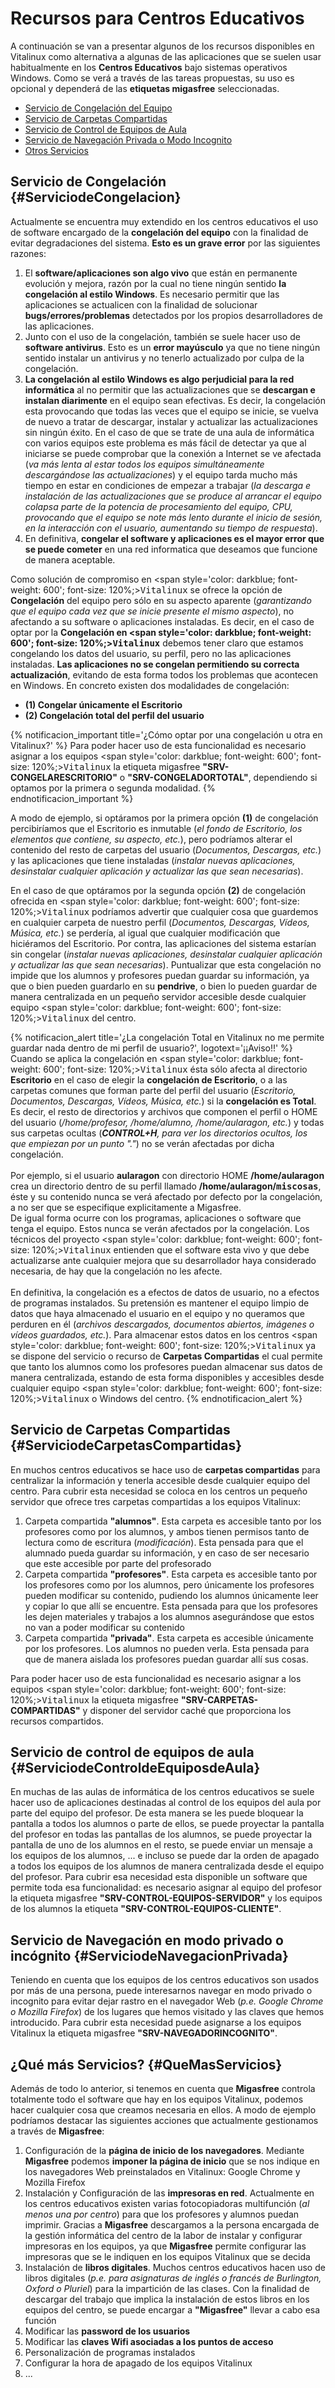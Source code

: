 # Recursos para Centros Educativos

A continuación se van a presentar algunos de los recursos disponibles en Vitalinux como alternativa a algunas de las aplicaciones que se suelen usar habitualmente en los **Centros Educativos** bajo sistemas operativos Windows. Como se verá a través de las tareas propuestas, su uso es opcional y dependerá de las **etiquetas migasfree** seleccionadas.

* [Servicio de Congelación del Equipo](../Parte_6-Aplicaciones_utiles_y_alternativas/Parte_6-Recursos_centros_educativos.md#ServiciodeCongelacion)
* [Servicio de Carpetas Compartidas](../Parte_6-Aplicaciones_utiles_y_alternativas/Parte_6-Recursos_centros_educativos.md#ServiciodeCarpetasCompartidas)
* [Servicio de Control de Equipos de Aula](../Parte_6-Aplicaciones_utiles_y_alternativas/Parte_6-Recursos_centros_educativos.md#ServiciodeControldeEquiposdeAula)
* [Servicio de Navegación Privada o Modo Incognito](../Parte_6-Aplicaciones_utiles_y_alternativas/Parte_6-Recursos_centros_educativos.md#ServiciodeNavegacionPrivada)
* [Otros Servicios](../Parte_6-Aplicaciones_utiles_y_alternativas/Parte_6-Recursos_centros_educativos.md#QueMasServicios)

##  **Servicio de Congelación** {#ServiciodeCongelacion}

Actualmente se encuentra muy extendido en los centros educativos el uso de software encargado de la **congelación del equipo** con la finalidad de evitar degradaciones del sistema.  **Esto es un grave error** por las siguientes razones:

1.  El **software/aplicaciones son algo vivo** que están en permanente evolución y mejora, razón por la cual no tiene ningún sentido **la congelación al estilo Windows**.  Es necesario permitir que las aplicaciones se actualicen con la finalidad de solucionar <b>bugs/errores/problemas</b> detectados por los propios desarrolladores de las aplicaciones.
1.  Junto con el uso de la congelación, también se suele hacer uso de **software antivirus**. Esto es un **error mayúsculo** ya que no tiene ningún sentido instalar un antivirus y no tenerlo actualizado por culpa de la congelación.
1.  **La congelación al estilo Windows es algo perjudicial para la red informática** al no permitir que las actualizaciones que se <b>descargan e instalan diarimente</b> en el equipo sean efectivas.  Es decir, la congelación esta provocando que todas las veces que el equipo se inicie, se vuelva de nuevo a tratar de descargar, instalar y actualizar las actualizaciones sin ningún éxito.  En el caso de que se trate de una aula de informática con varios equipos este problema es más fácil de detectar ya que al iniciarse se puede comprobar que la conexión a Internet se ve afectada (*va más lenta al estar todos los equipos simultáneamente descargándose las actualizaciones*) y el equipo tarda mucho más tiempo en estar en condiciones de empezar a trabajar (*la descarga e instalación de las actualizaciones que se produce al arrancar el equipo colapsa parte de la potencia de procesamiento del equipo, CPU, provocando que el equipo se note más lento durante el inicio de sesión, en la interacción con el usuario, aumentando su tiempo de respuesta*).
1.  En definitiva, <b>congelar el software y aplicaciones es el mayor error que se puede cometer</b> en una red informatica que deseamos que funcione de manera aceptable.


Como solución de compromiso en <span style='color: darkblue; font-weight: 600'; font-size: 120%;><tt>Vitalinux</tt></span> se ofrece la opción de **Congelación** del equipo pero sólo en su aspecto aparente (<i>garantizando que el equipo cada vez que se inicie presente el mismo aspecto</i>), no afectando a su software o aplicaciones instaladas.  Es decir, en el caso de optar por la **Congelación en <span style='color: darkblue; font-weight: 600'; font-size: 120%;><tt>Vitalinux</tt></span>** debemos tener claro que estamos congelando los datos del usuario, su perfíl, pero no las aplicaciones instaladas.  **Las aplicaciones no se congelan permitiendo su correcta actualización**, evitando de esta forma todos los problemas que acontecen en Windows.  En concreto existen dos modalidades de congelación:

- **(1) Congelar únicamente el Escritorio**
- **(2) Congelación total del perfil del usuario**

{% notificacion_important title='¿Cómo optar por una congelación u otra en Vitalinux?' %}
Para poder hacer uso de esta funcionalidad es necesario asignar a los equipos <span style='color: darkblue; font-weight: 600'; font-size: 120%;><tt>Vitalinux</tt></span> la etiqueta migasfree <b>"SRV-CONGELARESCRITORIO"</b> o <b>"SRV-CONGELADORTOTAL"</b>, dependiendo si optamos por la primera o segunda modalidad.
{% endnotificacion_important %}

A modo de ejemplo, si optáramos por la primera opción **(1)** de congelación percibiríamos que el Escritorio es inmutable (*el fondo de Escritorio, los elementos que contiene, su aspecto, etc.*), pero podríamos alterar el contenido del resto de carpetas del usuario (*Documentos, Descargas, etc.*) y las aplicaciones que tiene instaladas (*instalar nuevas aplicaciones, desinstalar cualquier aplicación y actualizar las que sean necesarias*).

En el caso de que optáramos por la segunda opción **(2)** de congelación ofrecida en <span style='color: darkblue; font-weight: 600'; font-size: 120%;><tt>Vitalinux</tt></span> podríamos advertir que cualquier cosa que guardemos en cualquier carpeta de nuestro perfil (*Documentos, Descargas, Vídeos, Música, etc.*) se perdería, al igual que cualquier modificación que hiciéramos del Escritorio.  Por contra, las aplicaciones del sistema estarían sin congelar (*instalar nuevas aplicaciones, desinstalar cualquier aplicación y actualizar las que sean necesarias*).  Puntualizar que esta congelación no impide que los alumnos y profesores puedan guardar su información, ya que o bien pueden guardarlo en su **pendrive**, o bien lo pueden guardar de manera centralizada en un pequeño servidor accesible desde cualquier equipo <span style='color: darkblue; font-weight: 600'; font-size: 120%;><tt>Vitalinux</tt></span> del centro.

{% notificacion_alert title='¿La congelación Total en Vitalinux no me permite guardar nada dentro de mi perfil de usuario?', logotext='¡¡Aviso!!' %}
Cuando se aplica la congelación en <span style='color: darkblue; font-weight: 600'; font-size: 120%;><tt>Vitalinux</tt></span> ésta sólo afecta al directorio <b>Escritorio</b> en el caso de elegir la <b>congelación de Escritorio</b>, o a las carpetas comunes que forman parte del perfil del usuario (<i>Escritorio, Documentos, Descargas, Vídeos, Música, etc.</i>) si la <b>congelación es Total</b>.  Es decir, el resto de directorios y archivos que componen el perfil o HOME del usuario (<i>/home/profesor, /home/alumno, /home/aularagon, etc.</i>) y todas sus carpetas ocultas (<i><b>CONTROL+H</b>, para ver los directorios ocultos, los que empiezan por un punto "."</i>) no se verán afectadas por dicha congelación.
<br><br>
Por ejemplo, si el usuario <b>aularagon</b> con directorio HOME <b>/home/aularagon</b> crea un directorio dentro de su perfil llamado <b>/home/aularagon/<tt>miscosas</tt></b>, éste y su contenido nunca se verá afectado por defecto por la congelación, a no ser que se especifique explicitamente a Migasfree.
<br>
De igual forma ocurre con los programas, aplicaciones o software que tenga el equipo.  Estos nunca se verán afectados por la congelación.  Los técnicos del proyecto <span style='color: darkblue; font-weight: 600'; font-size: 120%;><tt>Vitalinux</tt></span> entienden que el software esta vivo y que debe actualizarse ante cualquier mejora que su desarrollador haya considerado necesaria, de hay que la congelación no les afecte.
<br><br>
En definitiva, la congelación es a efectos de datos de usuario, no a efectos de programas instalados.  Su pretensión es mantener el equipo limpio de datos que haya almacenado el usuario en el equipo y no queramos que perduren en él (<i>archivos descargados, documentos abiertos, imágenes o vídeos guardados, etc.</i>).  Para almacenar estos datos en los centros <span style='color: darkblue; font-weight: 600'; font-size: 120%;><tt>Vitalinux</tt></span> ya se dispone del servicio o recurso de <b>Carpetas Compartidas</b> el cual permite que tanto los alumnos como los profesores puedan almacenar sus datos de manera centralizada, estando de esta forma disponibles y accesibles desde cualquier equipo <span style='color: darkblue; font-weight: 600'; font-size: 120%;><tt>Vitalinux</tt></span> o Windows del centro.
{% endnotificacion_alert %}

## **Servicio de Carpetas Compartidas** {#ServiciodeCarpetasCompartidas}

En muchos centros educativos se hace uso de **carpetas compartidas** para centralizar la información y tenerla accesible desde cualquier equipo del centro.  Para cubrir esta necesidad se coloca en los centros un pequeño servidor que ofrece tres carpetas compartidas a los equipos Vitalinux:
1.  Carpeta compartida **"alumnos"**.  Esta carpeta es accesible tanto por los profesores como por los alumnos, y ambos tienen permisos tanto de lectura como de escritura (*modificación*).  Esta pensada para que el alumnado pueda guardar su información, y en caso de ser necesario que este accesible por parte del profesorado
1.  Carpeta compartida **"profesores"**.  Esta carpeta es accesible tanto por los profesores como por los alumnos, pero únicamente los profesores pueden modificar su contenido, pudiendo los alumnos únicamente leer y copiar lo que allí se encuentre.  Esta pensada para que los profesores les dejen materiales y trabajos a los alumnos asegurándose que estos no van a poder modificar su contenido
1.  Carpeta compartida **"privada"**.  Esta carpeta es accesible únicamente por los profesores.  Los alumnos no pueden verla.  Esta pensada para que de manera aislada los profesores puedan guardar allí sus cosas.

Para poder hacer uso de esta funcionalidad es necesario asignar a los equipos <span style='color: darkblue; font-weight: 600'; font-size: 120%;><tt>Vitalinux</tt></span> la etiqueta migasfree <b>"SRV-CARPETAS-COMPARTIDAS"</b> y disponer del servidor caché que proporciona los recursos compartidos.

## **Servicio de control de equipos de aula** {#ServiciodeControldeEquiposdeAula}

En muchas de las aulas de informática de los centros educativos se suele hacer uso de aplicaciones destinadas al control de los equipos del aula por parte del equipo del profesor.  De esta manera se les puede bloquear la pantalla a todos los alumnos o parte de ellos, se puede proyectar la pantalla del profesor en todas las pantallas de los alumnos, se puede proyectar la pantalla de uno de los alumnos en el resto, se puede enviar un mensaje a los equipos de los alumnos, ... e incluso se puede dar la orden de apagado a todos los equipos de los alumnos de manera centralizada desde el equipo del profesor.  Para cubrir esa necesidad esta disponible un software que permite toda esa funcionalidad: es necesario asignar al equipo del profesor la etiqueta migasfree **"SRV-CONTROL-EQUIPOS-SERVIDOR"** y los equipos de los alumnos la etiqueta **"SRV-CONTROL-EQUIPOS-CLIENTE"**.

## **Servicio de Navegación en modo privado o incógnito** {#ServiciodeNavegacionPrivada}

Teniendo en cuenta que los equipos de los centros educativos son usados por más de una persona, puede interesarnos navegar en modo privado o incognito para evitar dejar rastro en el navegador Web (*p.e. Google Chrome o Mozilla Firefox*) de los lugares que hemos visitado y las claves que hemos introducido.  Para cubrir esta necesidad puede asignarse a los equipos Vitalinux la etiqueta migasfree **"SRV-NAVEGADORINCOGNITO"**.

## ¿Qué más Servicios? {#QueMasServicios}

Además de todo lo anterior, si tenemos en cuenta que **Migasfree** controla totalmente todo el software que hay en los equipos Vitalinux, podemos hacer cualquier cosa que creamos necesaria en ellos.  A modo de ejemplo podríamos destacar las siguientes acciones que actualmente gestionamos a través de **Migasfree**:

1.  Configuración de la **página de inicio de los navegadores**.  Mediante **Migasfree** podemos **imponer la página de inicio** que se nos indique en los navegadores Web preinstalados en Vitalinux: Google Chrome y Mozilla Firefox
1.  Instalación y Configuración de las **impresoras en red**.  Actualmente en los centros educativos existen varias fotocopiadoras multifunción (*al menos una por centro*) para que los profesores y alumnos puedan imprimir.  Gracias a **Migasfree** descargamos a la persona encargada de la gestión informática del centro de la labor de instalar y configurar impresoras en los equipos, ya que **Migasfree** permite configurar las impresoras que se le indiquen en los equipos Vitalinux que se decida
1.  Instalación de **libros digitales**.  Muchos centros educativos hacen uso de libros digitales (*p.e. para asignaturas de inglés o francés de Burlington, Oxford o Pluriel*) para la impartición de las clases.  Con la finalidad de descargar del trabajo que implica la instalación de estos libros en los equipos del centro, se puede encargar a **"Migasfree"** llevar a cabo esa función
1.  Modificar las **password de los usuarios**
1.  Modificar las **claves Wifi asociadas a los puntos de acceso**
1.  Personalización de programas instalados
1.  Configurar la hora de apagado de los equipos Vitalinux
1.  ...

